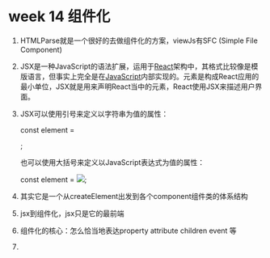 # week 14 组件化

1. HTMLParse就是一个很好的去做组件化的方案，viewJs有SFC (Simple File Component)

2. JSX是一种JavaScript的语法扩展，运用于[React](https://baike.baidu.com/item/React/18077599)架构中，其格式比较像是模版语言，但事实上完全是在[JavaScript](https://baike.baidu.com/item/JavaScript/321142)内部实现的。元素是构成React应用的最小单位，JSX就是用来声明React当中的元素，React使用JSX来描述用户界面。

3. JSX可以使用引号来定义以字符串为值的属性：

   const element = <div tabIndex="0"></div>;

   也可以使用大括号来定义以JavaScript表达式为值的属性：

   const element = <img src={user.avatarUrl} />;

4. 其实它是一个从createElement出发到各个component组件类的体系结构
5. jsx到组件化，jsx只是它的最前端
6. 组件化的核心：怎么恰当地表达property attribute children event 等
7. 